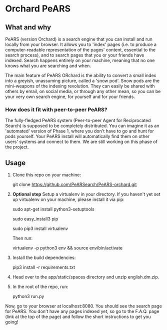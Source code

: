 # Orchard PeARS

## What and why

PeARS (version Orchard) is a search engine that you can install and run locally from your browser. It allows you to 'index' pages (i.e. to produce a computer-readable representation of the pages' content, essential to the search process), and to search pages that you or your friends have indexed. Search happens entirely on your machine, meaning that no one knows what you are searching and when.

The main feature of PeARS ORchard is the ability to convert a small index into a greyish, unassuming picture, called a 'snow pod'. Snow pods are the mini-weapons of the indexing revolution. They can easily be shared with others by email, on social media, or through any other mean, so you can be your very own search engine, for yourself and for your friends.


### How does it fit with peer-to-peer PeARS?

The fully-fledged PeARS system (Peer-to-peer Agent for Reciprocated Search) is supposed to be completely distributed. You can imagine it as an 'automated' version of Phase 1, where you don't have to go and hunt for pods yourself. Your PeARS install will automatically find them on other users' systems and connect to them. We are still working on this phase of the project.


## Usage

1. Clone this repo on your machine:

    git clone https://github.com/PeARSearch/PeARS-orchard.git


2. **Optional step** Setup a virtualenv in your directory. If you haven't yet set up virtualenv on your machine, please install it via pip:


    sudo apt-get install python3-setuptools

    sudo easy_install3 pip    

    sudo pip3 install virtualenv

    Then run:

    virtualenv -p python3 env && source env/bin/activate

3. Install the build dependencies:

    pip3 install -r requirements.txt

4. Head over to the app/static/spaces directory and unzip english.dm.zip.

5. In the root of the repo, run:

    python3 run.py

Now, go to your browser at localhost:8080. You should see the search page for PeARS. You don't have any pages indexed yet, so go to the F.A.Q. page (link at the top of the page) and follow the short instructions to get you going!


